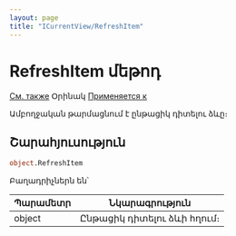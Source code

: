 ```yaml
---
layout: page
title: "ICurrentView/RefreshItem"
---
```



# RefreshItem մեթոդ

[См. также](../ICurrentView.md)  Օրինակ [Применяется к](../ICurrentView.md)
 
Ամբողջական թարմացնում է ընթացիկ դիտելու ձևը։ 

## Շարահյուսություն

``` vb
object.RefreshItem
```
Բաղադրիչներն են՝


| Պարամետր | Նկարագրություն |
|--|--|
| object | Ընթացիկ դիտելու ձևի հղում։  |
